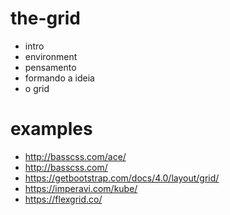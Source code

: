 # the-grid
- intro
- environment
- pensamento
- formando a ideia
- o grid


# examples
- http://basscss.com/ace/
- http://basscss.com/
- https://getbootstrap.com/docs/4.0/layout/grid/
- https://imperavi.com/kube/
- https://flexgrid.co/